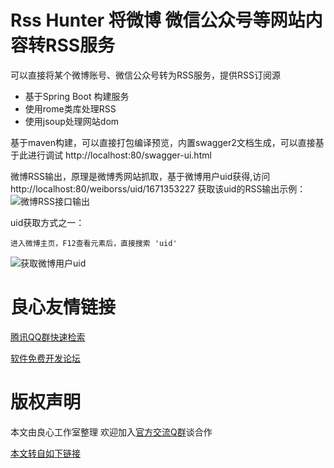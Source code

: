 # Rss Hunter 将微博 微信公众号等网站内容转RSS服务
可以直接将某个微博账号、微信公众号转为RSS服务，提供RSS订阅源

- 基于Spring Boot 构建服务
- 使用rome类库处理RSS
- 使用jsoup处理网站dom

基于maven构建，可以直接打包编译预览，内置swagger2文档生成，可以直接基于此进行调试 
http://localhost:80/swagger-ui.html 


微博RSS输出，原理是微博秀网站抓取，基于微博用户uid获得,访问 http://localhost:80/weiborss/uid/1671353227 获取该uid的RSS输出示例：
![微博RSS接口输出](http://wx4.sinaimg.cn/large/639ed38bgy1fkhzw9kphdj21kw0thqcl.jpg "微博RSS接口输出")

uid获取方式之一：
```
进入微博主页，F12查看元素后，直接搜索 'uid'

```
![获取微博用户uid](http://wx3.sinaimg.cn/large/639ed38bgy1fki0cv7j9vj21820rmjxw.jpg "获取微博用户uid")



 # 良心友情链接

[腾讯QQ群快速检索](http://u.720life.cn/s/8cf73f7c)

[软件免费开发论坛](http://u.720life.cn/s/bbb01dc0)

# 版权声明 

本文由良心工作室整理 欢迎加入[官方交流Q群](https://u.720life.cn/s/f2316816)谈合作

[本文转自如下链接](http://u.720life.cn/g/2e71d0f0a5c601172267ba20d3a43c6e171511531bc1da10728a8ee2e2a30ce459123bf82ef81f078f6cf00f2ea025ee75ee75d8cab609debc72d3aede60baa6)